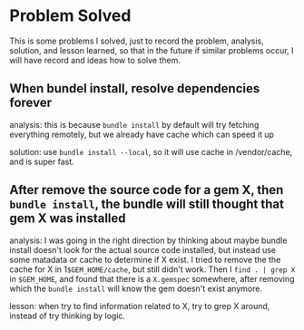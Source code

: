 # Problem Solved
This is some problems I solved, just to record the problem, analysis, solution, and lesson learned, so that in the future if similar problems occur, I will have record and ideas how to solve them.

## When bundel install, resolve dependencies forever
analysis: this is because `bundle install` by default will try fetching everything remotely, but we already have cache which can speed it up

solution: use `bundle install --local`, so it will use cache in /vendor/cache, and is super fast.

## After remove the source code for a gem X, then `bundle install`, the bundle will still thought that gem X was installed
analysis: I was going in the right direction by thinking about maybe bundle install doesn't look for the actual source code installed, but instead use some matadata or cache to determine if X exist. I tried to remove the the cache for X in 1`$GEM_HOME/cache`, but still didn't work. Then I `find . | grep X` in `$GEM_HOME`, and found that there is a `X.gemspec` somewhere, after removing which the `bundle install` will know the gem doesn't exist anymore.

lesson: when try to find information related to X, try to grep X around, instead of try thinking by logic.